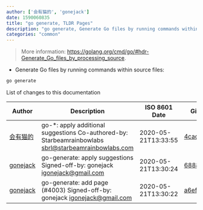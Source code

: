 ```yaml
---
author: ['会有猫的', 'gonejack']
date: 1590060835
title: "go generate, TLDR Pages"
description: "go generate, Generate Go files by running commands within source files."
categories: "common"
---
```

> More information: <https://golang.org/cmd/go/#hdr-Generate_Go_files_by_processing_source>.

- Generate Go files by running commands within source files:

```bash
go generate
```
List of changes to this documentation


Author | Description | ISO 8601 Date | GitHub link
------|-----|-----|-----
[会有猫的](mailto:igonejack@gmail.com) | go-*: apply additional suggestions Co-authored-by: Starbeamrainbowlabs <sbrl@starbeamrainbowlabs.com> | 2020-05-21T13:33:55 | [4cac843cae95](https://github.com/tldr-pages/tldr/commit/4cac843cae95c7a2aa382595fa4f0837724468bc)
[gonejack](mailto:igonejack@gmail.com) | go-generate: apply suggestions Signed-off-by: gonejack <igonejack@gmail.com> | 2020-05-21T13:30:24 | [6888a29a68cd](https://github.com/tldr-pages/tldr/commit/6888a29a68cd17409a9cd91cb7a12d6667ac9223)
[gonejack](mailto:igonejack@gmail.com) | go-generate: add page (#4003) Signed-off-by: gonejack <igonejack@gmail.com> | 2020-05-21T13:30:22 | [a6ef97ac93b6](https://github.com/tldr-pages/tldr/commit/a6ef97ac93b68e965bd4a1f0d43631ab637cd6f4)

